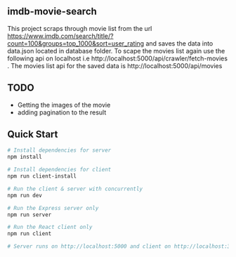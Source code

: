 ## imdb-movie-search
This project scraps through movie list from the url https://www.imdb.com/search/title/?count=100&groups=top_1000&sort=user_rating and saves the data into data.json
located in database folder.
To scape the movies list again use the following api on localhost i.e http://localhost:5000/api/crawler/fetch-movies . The movies list api for the saved data is http://localhost:5000/api/movies


## TODO
- Getting the images of the movie 
- adding pagination to the result

## Quick Start

``` bash
# Install dependencies for server
npm install

# Install dependencies for client
npm run client-install

# Run the client & server with concurrently
npm run dev

# Run the Express server only
npm run server

# Run the React client only
npm run client

# Server runs on http://localhost:5000 and client on http://localhost:3000
```
